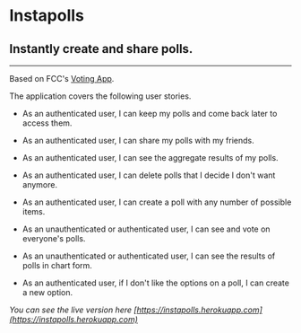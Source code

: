 # Instapolls
## Instantly create and share polls.

---
Based on FCC's [Voting App](https://www.freecodecamp.org/challenges/build-a-voting-app).

The application covers the following user stories.

* As an authenticated user, I can keep my polls and come back later to access them.

* As an authenticated user, I can share my polls with my friends.

* As an authenticated user, I can see the aggregate results of my polls.

* As an authenticated user, I can delete polls that I decide I don't want anymore.

* As an authenticated user, I can create a poll with any number of possible items.

* As an unauthenticated or authenticated user, I can see and vote on everyone's polls.

* As an unauthenticated or authenticated user, I can see the results of polls in chart form. 

* As an authenticated user, if I don't like the options on a poll, I can create a new option.

*You can see the live version here [https://instapolls.herokuapp.com](https://instapolls.herokuapp.com)*